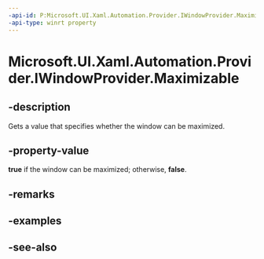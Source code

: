 ```yaml
---
-api-id: P:Microsoft.UI.Xaml.Automation.Provider.IWindowProvider.Maximizable
-api-type: winrt property
---
```


<!-- Property syntax
public bool Maximizable { get; }
-->

# Microsoft.UI.Xaml.Automation.Provider.IWindowProvider.Maximizable

## -description
Gets a value that specifies whether the window can be maximized.

## -property-value
**true** if the window can be maximized; otherwise, **false**.

## -remarks

## -examples

## -see-also
